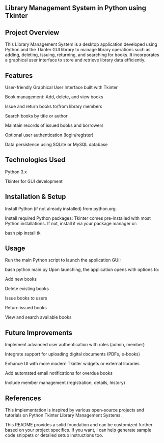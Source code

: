 ## Library Management System in Python using Tkinter
## Project Overview
This Library Management System is a desktop application developed using Python and the Tkinter GUI library to manage library operations such as adding, deleting, issuing, returning, and searching for books. It incorporates a graphical user interface to store and retrieve library data efficiently.

## Features
User-friendly Graphical User Interface built with Tkinter

Book management: Add, delete, and view books

Issue and return books to/from library members

Search books by title or author

Maintain records of issued books and borrowers

Optional user authentication (login/register)

Data persistence using SQLite or MySQL database

## Technologies Used
Python 3.x

Tkinter for GUI development

## Installation & Setup
Install Python (if not already installed) from python.org.

Install required Python packages:
Tkinter comes pre-installed with most Python installations. If not, install it via your package manager or:

bash
pip install tk

## Usage
Run the main Python script to launch the application GUI:

bash
python main.py
Upon launching, the application opens with options to:

Add new books

Delete existing books

Issue books to users

Return issued books

View and search available books

## Future Improvements
Implement advanced user authentication with roles (admin, member)

Integrate support for uploading digital documents (PDFs, e-books)

Enhance UI with more modern Tkinter widgets or external libraries

Add automated email notifications for overdue books

Include member management (registration, details, history)

## References
This implementation is inspired by various open-source projects and tutorials on Python Tkinter Library Management Systems.

This README provides a solid foundation and can be customized further based on your project specifics. If you want, I can help generate sample code snippets or detailed setup instructions too.
